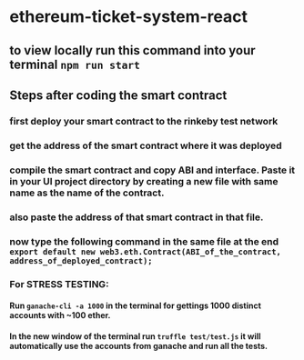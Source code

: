 # ethereum-ticket-system-react

## to view locally run this command into your terminal `npm run start`

## Steps after coding the smart contract

### first deploy your smart contract to the rinkeby test network

### get the address of the smart contract where it was deployed

### compile the smart contract and copy ABI and interface. Paste it in your UI project directory by creating a new file with same name as the name of the contract.

### also paste the address of that smart contract in that file.

### now type the following command in the same file at the end `export default new web3.eth.Contract(ABI_of_the_contract, address_of_deployed_contract);`

### For STRESS TESTING:

#### Run `ganache-cli -a 1000` in the terminal for gettings 1000 distinct accounts with ~100 ether.

#### In the new window of the terminal run `truffle test/test.js` it will automatically use the accounts from ganache and run all the tests.
